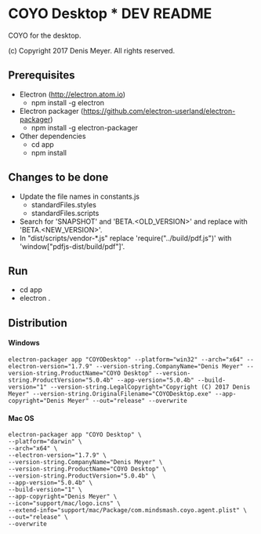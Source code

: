 # COYO Desktop * DEV README

COYO for the desktop.

(c) Copyright 2017 Denis Meyer. All rights reserved.


## Prerequisites

* Electron (http://electron.atom.io)
  * npm install -g electron
* Electron packager (https://github.com/electron-userland/electron-packager)
  * npm install -g electron-packager
* Other dependencies
  * cd app
  * npm install


## Changes to be done

* Update the file names in constants.js
  * standardFiles.styles
  * standardFiles.scripts
* Search for 'SNAPSHOT' and 'BETA.<OLD_VERSION>' and replace with 'BETA.<NEW_VERSION>'.
* In "dist/scripts/vendor-*.js" replace 'require("../build/pdf.js")' with 'window["pdfjs-dist/build/pdf"]'.


## Run

* cd app
* electron .


## Distribution

#### Windows

```
electron-packager app "COYODesktop" --platform="win32" --arch="x64" --electron-version="1.7.9" --version-string.CompanyName="Denis Meyer" --version-string.ProductName="COYO Desktop" --version-string.ProductVersion="5.0.4b" --app-version="5.0.4b" --build-version="1" --version-string.LegalCopyright="Copyright (C) 2017 Denis Meyer" --version-string.OriginalFilename="COYODesktop.exe" --app-copyright="Denis Meyer" --out="release" --overwrite
```

#### Mac OS

```
electron-packager app "COYO Desktop" \
--platform="darwin" \
--arch="x64" \
--electron-version="1.7.9" \
--version-string.CompanyName="Denis Meyer" \
--version-string.ProductName="COYO Desktop" \
--version-string.ProductVersion="5.0.4b" \
--app-version="5.0.4b" \
--build-version="1" \
--app-copyright="Denis Meyer" \
--icon="support/mac/logo.icns" \
--extend-info="support/mac/Package/com.mindsmash.coyo.agent.plist" \
--out="release" \
--overwrite
```
